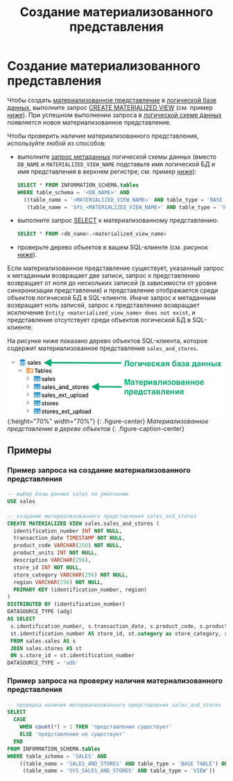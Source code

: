 ﻿---
layout: default
title: Создание материализованного представления
nav_order: 8
parent: Управление схемой данных
grand_parent: Работа с системой
has_children: false
---

# Создание материализованного представления

Чтобы создать [материализованное представление](../../../Обзор_понятий_компонентов_и_связей/Основные_понятия/Материализованное_представление/Материализованное_представление.md) 
в [логической базе данных](../../../Обзор_понятий_компонентов_и_связей/Основные_понятия/Логическая_база_данных/Логическая_база_данных.md), 
выполните запрос [CREATE MATERIALIZED VIEW](../../../Справочная_информация/Запросы_SQLplus/CREATE_MATERIALIZED_VIEW/CREATE_MATERIALIZED_VIEW.md) 
(см. пример [ниже](#пример-запроса-на-создание-материализованного-представления)). При успешном выполнении запроса в 
[логической схеме данных](../../../Обзор_понятий_компонентов_и_связей/Основные_понятия/Логическая_схема_данных/Логическая_схема_данных.md) 
появляется новое материализованное представление.

Чтобы проверить наличие материализованного представления, используйте любой из способов:
*   выполните [запрос метаданных](../Запрос_метаданных_логической_схемы/Запрос_метаданных_логической_схемы.md) 
    логической схемы данных (вместо `DB_NAME` и `MATERIALIZED_VIEW_NAME` подставьте имя логической БД и имя
    представления в верхнем регистре; см. пример [ниже](#пример-запроса-на-проверку-наличия-материализованного-представления)):
    ```sql
    SELECT * FROM INFORMATION_SCHEMA.tables
    WHERE table_schema = '<DB_NAME>' AND
      ((table_name = '<MATERIALIZED_VIEW_NAME>' AND table_type = 'BASE TABLE') OR
       (table_name = 'SYS_<MATERIALIZED_VIEW_NAME>' AND table_type = 'VIEW'))
    ```
*   выполните запрос [SELECT](../../../Справочная_информация/Запросы_SQLplus/SELECT/SELECT.md) к материализованному 
    представлению:
    ```sql
    SELECT * FROM <db_name>.<materialized_view_name>
    ```
*   проверьте дерево объектов в вашем SQL-клиенте (см. рисунок [ниже](#img_mat_view_in_object_tree)).

Если материализованное представление существует, указанный запрос к метаданным возвращает две записи,
запрос к представлению возвращает от ноля до нескольких записей (в зависимости от уровня синхронизации 
представления) и представление отображается среди объектов логической БД в SQL-клиенте. Иначе 
запрос к метаданным возвращает ноль записей, запрос к представлению возвращает исключение 
`Entity <materialized_view_name> does not exist`, и представление отсутствует среди объектов логической БД 
в SQL-клиенте.

На рисунке ниже показано дерево объектов SQL-клиента, которое содержит материализованное представление `sales_and_stores`.

<a id="img_mat_view_in_object_tree"></a>
![](Материализованное_представление.png){:height="70%" width="70%"}
{: .figure-center}
*Материализованное представление в дереве объектов*
{: .figure-caption-center}

## Примеры

### Пример запроса на создание материализованного представления

```sql
-- выбор базы данных sales по умолчанию
USE sales

-- создание материализованного представления sales_and_stores
CREATE MATERIALIZED VIEW sales.sales_and_stores (
  identification_number INT NOT NULL,
  transaction_date TIMESTAMP NOT NULL,
  product_code VARCHAR(256) NOT NULL,
  product_units INT NOT NULL,
  description VARCHAR(256),
  store_id INT NOT NULL,
  store_category VARCHAR(256) NOT NULL,
  region VARCHAR(256) NOT NULL,
  PRIMARY KEY (identification_number, region)
)
DISTRIBUTED BY (identification_number)
DATASOURCE_TYPE (adg)
AS SELECT
 s.identification_number, s.transaction_date, s.product_code, s.product_units, s.description,
 st.identification_number AS store_id, st.category as store_category, st.region
 FROM sales.sales AS s
 JOIN sales.stores AS st
 ON s.store_id = st.identification_number
DATASOURCE_TYPE = 'adb'
```

### Пример запроса на проверку наличия материализованного представления

```sql
-- проверка наличия материализованного представления sales_and_stores
SELECT
  CASE
    WHEN count(*) > 1 THEN 'представление существует'
    ELSE 'представление не существует'
  END
FROM INFORMATION_SCHEMA.tables
WHERE table_schema = 'SALES' AND 
    ((table_name = 'SALES_AND_STORES' AND table_type = 'BASE TABLE') OR 
     (table_name = 'SYS_SALES_AND_STORES' AND table_type = 'VIEW'))
```